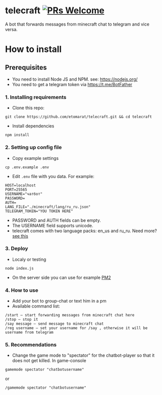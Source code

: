 # telecraft [![PRs Welcome](https://img.shields.io/badge/PRs-welcome-brightgreen.svg?style=flat-square)](https://makeapullrequest.com)
A bot that forwards messages from minecraft chat to telegram and vice versa.

# How to install
## Prerequisites

- You need to install Node JS and NPM. see: https://nodejs.org/
- You need to get a telegram token via https://t.me/BotFather

### 1. Installing requirements

- Clone this repo:
```
git clone https://github.com/etomarat/telecraft.git && cd telecraft
```
- Install dependencies
```
npm install
```

### 2. Setting up config file
- Copy example settings
```
cp .env.example .env
```
- Edit `.env` file with you data. For example:
```
HOST=localhost
PORT=25565
USERNAME="чатбот"
PASSWORD=
AUTH=
LANG_FILE="./minecraft/lang/ru_ru.json"
TELEGRAM_TOKEN="YOU TOKEN HERE"
```
  - PASSWORD and AUTH fields can be empty.
  - The USERNAME field supports unicode.
  - telecraft comes with two language packs: en_us and ru_ru. Need more? [see this](https://github.com/InventivetalentDev/minecraft-assets/blob/1.18.1/assets/minecraft/lang/)

### 3. Deploy
- Localy or testing
```
node index.js
```
- On the server side you can use for example [PM2](https://github.com/Unitech/pm2)
### 4. How to use
- Add your bot to group-chat or text him in a pm
- Available command list:
```
/start — start forwarding messages from minecraft chat here
/stop — stop it
/say message — send message to minecraft chat
/reg username — set your username for /say , otherwise it will be username from telegram
```
### 5. Recommendations
- Change the game mode to "spectator" for the chatbot-player so that it does not get killed. In game-console
```
gamemode spectator "chatbotusername"
```
or
```
/gamemode spectator "chatbotusername"
```
